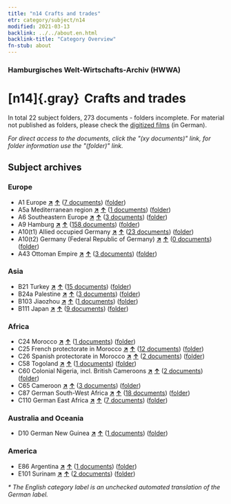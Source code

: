 ```yaml
---
title: "n14 Crafts and trades"
etr: category/subject/n14
modified: 2021-03-13
backlink: ../../about.en.html
backlink-title: "Category Overview"
fn-stub: about
---
```


### Hamburgisches Welt-Wirtschafts-Archiv (HWWA)
# [n14]{.gray}&#8201; Crafts and trades&#160; 





In total 22 subject folders, 273 documents - folders incomplete.
For material not published as folders, please check the [digitized films](/film/h1_sh) (in German).

_For direct access to the documents, click the "(xy documents)" link, for folder information use the "(folder)" link._

## Subject archives



### Europe

- A1 Europe [**&nearr;**](../../../geo/i/140892/about.en.html "Europe (all folders)") [**&uarr;**](../../../geo/about.en.html#A1 "Country category system") (<a href="https://pm20.zbw.eu/dfgview/sh/140892,145135" title="about: Europe : Crafts and trades" target="_blank">7 documents</a>) ([folder](http://purl.org/pressemappe20/folder/sh/140892,145135))
- A5a Mediterranean region [**&nearr;**](../../../geo/i/140899/about.en.html "Mediterranean region (all folders)") [**&uarr;**](../../../geo/about.en.html#A5a "Country category system") (<a href="https://pm20.zbw.eu/dfgview/sh/140899,145135" title="about: Mediterranean region : Crafts and trades" target="_blank">1 documents</a>) ([folder](http://purl.org/pressemappe20/folder/sh/140899,145135))
- A6 Southeastern Europe [**&nearr;**](../../../geo/i/140900/about.en.html "Southeastern Europe (all folders)") [**&uarr;**](../../../geo/about.en.html#A6 "Country category system") (<a href="https://pm20.zbw.eu/dfgview/sh/140900,145135" title="about: Southeastern Europe : Crafts and trades" target="_blank">3 documents</a>) ([folder](http://purl.org/pressemappe20/folder/sh/140900,145135))
- A9 Hamburg [**&nearr;**](../../../geo/i/140905/about.en.html "Hamburg (all folders)") [**&uarr;**](../../../geo/about.en.html#A9 "Country category system") (<a href="https://pm20.zbw.eu/dfgview/sh/140905,145135" title="about: Hamburg : Crafts and trades" target="_blank">158 documents</a>) ([folder](http://purl.org/pressemappe20/folder/sh/140905,145135))
- A10(t1) Allied occupied Germany [**&nearr;**](../../../geo/i/187230/about.en.html "Allied occupied Germany (all folders)") [**&uarr;**](../../../geo/about.en.html#A10(t1) "Country category system") (<a href="https://pm20.zbw.eu/dfgview/sh/187230,145135" title="about: Allied occupied Germany : Crafts and trades" target="_blank">23 documents</a>) ([folder](http://purl.org/pressemappe20/folder/sh/187230,145135))
- A10(t2) Germany (Federal Republic of Germany) [**&nearr;**](../../../geo/i/187232/about.en.html "Germany (Federal Republic of Germany) (all folders)") [**&uarr;**](../../../geo/about.en.html#A10(t2) "Country category system") (<a href="https://pm20.zbw.eu/dfgview/sh/187232,145135" title="about: Germany (Federal Republic of Germany) : Crafts and trades" target="_blank">0 documents</a>) ([folder](http://purl.org/pressemappe20/folder/sh/187232,145135))
- A43 Ottoman Empire [**&nearr;**](../../../geo/i/141034/about.en.html "Ottoman Empire (all folders)") [**&uarr;**](../../../geo/about.en.html#A43 "Country category system") (<a href="https://pm20.zbw.eu/dfgview/sh/141034,145135" title="about: Ottoman Empire : Crafts and trades" target="_blank">3 documents</a>) ([folder](http://purl.org/pressemappe20/folder/sh/141034,145135))

### Asia

- B21 Turkey [**&nearr;**](../../../geo/i/141111/about.en.html "Turkey (all folders)") [**&uarr;**](../../../geo/about.en.html#B21 "Country category system") (<a href="https://pm20.zbw.eu/dfgview/sh/141111,145135" title="about: Turkey : Crafts and trades" target="_blank">15 documents</a>) ([folder](http://purl.org/pressemappe20/folder/sh/141111,145135))
- B24a Palestine [**&nearr;**](../../../geo/i/141115/about.en.html "Palestine (all folders)") [**&uarr;**](../../../geo/about.en.html#B24a "Country category system") (<a href="https://pm20.zbw.eu/dfgview/sh/141115,145135" title="about: Palestine : Crafts and trades" target="_blank">3 documents</a>) ([folder](http://purl.org/pressemappe20/folder/sh/141115,145135))
- B103 Jiaozhou [**&nearr;**](../../../geo/i/126163/about.en.html "Jiaozhou (all folders)") [**&uarr;**](../../../geo/about.en.html#B103 "Country category system") (<a href="https://pm20.zbw.eu/dfgview/sh/126163,145135" title="about: Jiaozhou : Crafts and trades" target="_blank">1 documents</a>) ([folder](http://purl.org/pressemappe20/folder/sh/126163,145135))
- B111 Japan [**&nearr;**](../../../geo/i/141272/about.en.html "Japan (all folders)") [**&uarr;**](../../../geo/about.en.html#B111 "Country category system") (<a href="https://pm20.zbw.eu/dfgview/sh/141272,145135" title="about: Japan : Crafts and trades" target="_blank">9 documents</a>) ([folder](http://purl.org/pressemappe20/folder/sh/141272,145135))

### Africa

- C24 Morocco [**&nearr;**](../../../geo/i/141356/about.en.html "Morocco (all folders)") [**&uarr;**](../../../geo/about.en.html#C24 "Country category system") (<a href="https://pm20.zbw.eu/dfgview/sh/141356,145135" title="about: Morocco : Crafts and trades" target="_blank">1 documents</a>) ([folder](http://purl.org/pressemappe20/folder/sh/141356,145135))
- C25 French protectorate in Morocco [**&nearr;**](../../../geo/i/141358/about.en.html "French protectorate in Morocco (all folders)") [**&uarr;**](../../../geo/about.en.html#C25 "Country category system") (<a href="https://pm20.zbw.eu/dfgview/sh/141358,145135" title="about: French protectorate in Morocco : Crafts and trades" target="_blank">12 documents</a>) ([folder](http://purl.org/pressemappe20/folder/sh/141358,145135))
- C26 Spanish protectorate in Morocco [**&nearr;**](../../../geo/i/141359/about.en.html "Spanish protectorate in Morocco (all folders)") [**&uarr;**](../../../geo/about.en.html#C26 "Country category system") (<a href="https://pm20.zbw.eu/dfgview/sh/141359,145135" title="about: Spanish protectorate in Morocco : Crafts and trades" target="_blank">2 documents</a>) ([folder](http://purl.org/pressemappe20/folder/sh/141359,145135))
- C58 Togoland [**&nearr;**](../../../geo/i/141408/about.en.html "Togoland (all folders)") [**&uarr;**](../../../geo/about.en.html#C58 "Country category system") (<a href="https://pm20.zbw.eu/dfgview/sh/141408,145135" title="about: Togoland : Crafts and trades" target="_blank">1 documents</a>) ([folder](http://purl.org/pressemappe20/folder/sh/141408,145135))
- C60 Colonial Nigeria, incl. British Cameroons [**&nearr;**](../../../geo/i/141409/about.en.html "Colonial Nigeria, incl. British Cameroons (all folders)") [**&uarr;**](../../../geo/about.en.html#C60 "Country category system") (<a href="https://pm20.zbw.eu/dfgview/sh/141409,145135" title="about: Colonial Nigeria, incl. British Cameroons : Crafts and trades" target="_blank">2 documents</a>) ([folder](http://purl.org/pressemappe20/folder/sh/141409,145135))
- C65 Cameroon [**&nearr;**](../../../geo/i/141410/about.en.html "Cameroon (all folders)") [**&uarr;**](../../../geo/about.en.html#C65 "Country category system") (<a href="https://pm20.zbw.eu/dfgview/sh/141410,145135" title="about: Cameroon : Crafts and trades" target="_blank">3 documents</a>) ([folder](http://purl.org/pressemappe20/folder/sh/141410,145135))
- C87 German South-West Africa [**&nearr;**](../../../geo/i/141450/about.en.html "German South-West Africa (all folders)") [**&uarr;**](../../../geo/about.en.html#C87 "Country category system") (<a href="https://pm20.zbw.eu/dfgview/sh/141450,145135" title="about: German South-West Africa : Crafts and trades" target="_blank">18 documents</a>) ([folder](http://purl.org/pressemappe20/folder/sh/141450,145135))
- C110 German East Africa [**&nearr;**](../../../geo/i/141471/about.en.html "German East Africa (all folders)") [**&uarr;**](../../../geo/about.en.html#C110 "Country category system") (<a href="https://pm20.zbw.eu/dfgview/sh/141471,145135" title="about: German East Africa : Crafts and trades" target="_blank">7 documents</a>) ([folder](http://purl.org/pressemappe20/folder/sh/141471,145135))

### Australia and Oceania

- D10 German New Guinea [**&nearr;**](../../../geo/i/141601/about.en.html "German New Guinea (all folders)") [**&uarr;**](../../../geo/about.en.html#D10 "Country category system") (<a href="https://pm20.zbw.eu/dfgview/sh/141601,145135" title="about: German New Guinea : Crafts and trades" target="_blank">1 documents</a>) ([folder](http://purl.org/pressemappe20/folder/sh/141601,145135))

### America

- E86 Argentina [**&nearr;**](../../../geo/i/141692/about.en.html "Argentina (all folders)") [**&uarr;**](../../../geo/about.en.html#E86 "Country category system") (<a href="https://pm20.zbw.eu/dfgview/sh/141692,145135" title="about: Argentina : Crafts and trades" target="_blank">1 documents</a>) ([folder](http://purl.org/pressemappe20/folder/sh/141692,145135))
- E101 Surinam [**&nearr;**](../../../geo/i/141699/about.en.html "Surinam (all folders)") [**&uarr;**](../../../geo/about.en.html#E101 "Country category system") (<a href="https://pm20.zbw.eu/dfgview/sh/141699,145135" title="about: Surinam : Crafts and trades" target="_blank">2 documents</a>) ([folder](http://purl.org/pressemappe20/folder/sh/141699,145135))


_* The English category label is an unchecked automated translation of the German label._

